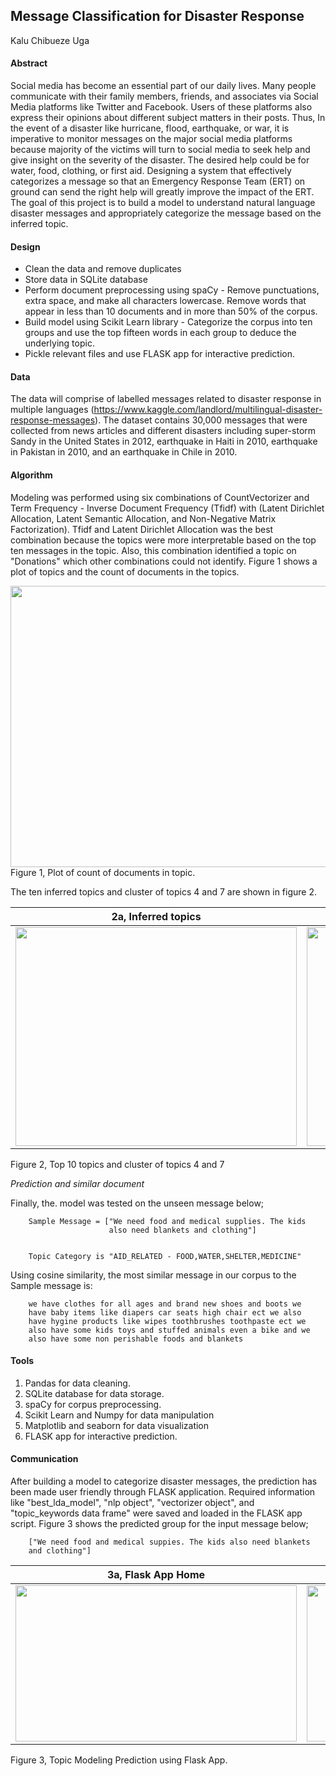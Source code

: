 ## Message Classification for Disaster Response

Kalu Chibueze Uga

#### Abstract
Social media has become an essential part of our daily lives. Many people communicate with their family members, friends, and associates via Social Media platforms like Twitter and Facebook. Users of these platforms also express their opinions about different subject matters in their posts. Thus, In the event of a disaster like hurricane, flood, earthquake, or war, it is imperative to monitor messages on the major social media platforms because majority of the victims will turn to social media to seek help and give insight on the severity of the disaster. The desired help could be for water, food, clothing, or first aid. Designing a system that effectively categorizes a message so that an Emergency Response Team (ERT) on ground can send the right help will greatly improve the impact of the ERT. The goal of this project is to build a model to understand natural language disaster messages and appropriately categorize the message based on the inferred topic.

#### Design
* Clean the data and remove duplicates
* Store data in SQLite database
* Perform document preprocessing using spaCy - Remove punctuations, extra space, and make all characters lowercase. Remove words that appear in less than 10 documents and in more than 50% of the corpus.
* Build model using Scikit Learn library - Categorize the corpus into ten groups and use the top fifteen words in each group to deduce the underlying topic.
* Pickle relevant files and use FLASK app for interactive prediction.

#### Data 
The data will comprise of labelled messages related to disaster response in multiple languages (https://www.kaggle.com/landlord/multilingual-disaster-response-messages). The dataset contains 30,000 messages that were collected from news articles and different disasters including super-storm Sandy in the United States in 2012, earthquake in Haiti in 2010, earthquake in Pakistan in 2010, and an earthquake in Chile in 2010.

#### Algorithm
Modeling was performed using six combinations of CountVectorizer and Term Frequency - Inverse Document Frequency (Tfidf) with (Latent Dirichlet Allocation, Latent Semantic Allocation, and Non-Negative Matrix Factorization). Tfidf and Latent Dirichlet Allocation was the best combination because the topics were more interpretable based on the top ten messages in the topic. Also, this combination identified a topic on "Donations" which other combinations could not identify. Figure 1 shows a plot of topics and the count of documents in the topics.

<img src="/Users/amyphillip/Desktop/Metis/Project_5_NLP/NLP_Unsupervised_Learning/plots/topic_doc_count.png" width = "750" height = "450">
Figure 1, Plot of count of documents in topic.


The ten inferred topics and cluster of topics 4 and 7 are shown in figure 2.

| 2a, Inferred topics | 2b, Cluster of topics 4 and 7 |
|:----: |:------:|
| <img src="/Users/amyphillip/Desktop/Metis/Project_5_NLP/NLP_Unsupervised_Learning/plots/top_10_topics.png" width = "450" height = "350">   | <img src="/Users/amyphillip/Desktop/Metis/Project_5_NLP/NLP_Unsupervised_Learning/plots/topic4_topic7_clusters.png" width = "450" height = "350">    |
Figure 2, Top 10 topics and cluster of topics 4 and 7

*Prediction and similar document*

Finally, the. model was tested on the unseen message below; 

        Sample Message = ["We need food and medical supplies. The kids
                          also need blankets and clothing"]


        Topic Category is "AID_RELATED - FOOD,WATER,SHELTER,MEDICINE"


Using cosine similarity, the most similar message in our corpus to the Sample message is:

        we have clothes for all ages and brand new shoes and boots we 
        have baby items like diapers car seats high chair ect we also 
        have hygine products like wipes toothbrushes toothpaste ect we 
        also have some kids toys and stuffed animals even a bike and we 
        also have some non perishable foods and blankets

#### Tools
1. Pandas for data cleaning.
2. SQLite database for data storage.
3. spaCy for corpus preprocessing.
4. Scikit Learn and Numpy for data manipulation
5. Matplotlib and seaborn for data visualization
6. FLASK app for interactive prediction.

#### Communication
After building a model to categorize disaster messages, the prediction has been made user friendly through FLASK application. Required information like "best_lda_model", "nlp object", "vectorizer object", and "topic_keywords data frame" were saved and loaded in the FLASK app script. Figure 3 shows the predicted group for the input message below;

        ["We need food and medical suppies. The kids also need blankets 
        and clothing"] 

| 3a, Flask App Home | 3b, Result |
|:----: |:------:|
| <img src="/Users/amyphillip/Desktop/Metis/Project_5_NLP/NLP_Unsupervised_Learning/plots/nlp_app1.png" width = "450" height = "250">   | <img src="/Users/amyphillip/Desktop/Metis/Project_5_NLP/NLP_Unsupervised_Learning/plots/nlp_app2.png" width = "450" height = "250">    |
Figure 3, Topic Modeling Prediction using Flask App.

